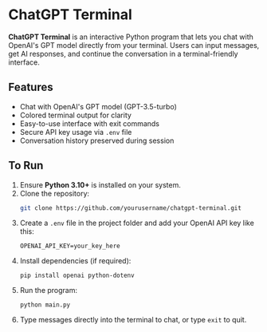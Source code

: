 # ChatGPT Terminal

**ChatGPT Terminal** is an interactive Python program that lets you chat with OpenAI's GPT model directly from your terminal. Users can input messages, get AI responses, and continue the conversation in a terminal-friendly interface.

## Features
- Chat with OpenAI's GPT model (GPT-3.5-turbo)
- Colored terminal output for clarity
- Easy-to-use interface with exit commands
- Secure API key usage via `.env` file
- Conversation history preserved during session

## To Run
1. Ensure **Python 3.10+** is installed on your system.
2. Clone the repository:
   ```bash
   git clone https://github.com/yourusername/chatgpt-terminal.git  
3. Create a `.env` file in the project folder and add your OpenAI API key like this:  
   ```
   OPENAI_API_KEY=your_key_here
   ```
4. Install dependencies (if required):  
   ```
   pip install openai python-dotenv
   ```
5. Run the program:  
   ```
   python main.py
   ```
6. Type messages directly into the terminal to chat, or type `exit` to quit.


